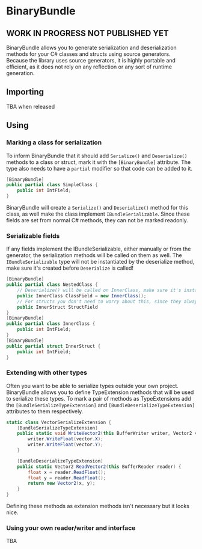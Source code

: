 # BinaryBundle

## WORK IN PROGRESS NOT PUBLISHED YET

BinaryBundle allows you to generate serialization and deserialization methods for your C# classes and structs using source generators.  
Because the library uses source generators, it is highly portable and efficient, as it does not rely on any reflection or any sort of runtime generation.

## Importing
TBA when released

## Using

### Marking a class for serialization
To inform BinaryBundle that it should add `Serialize()` and `Deserialize()` methods to a class or struct, mark it with the `[BinaryBundle]` attribute. The type also needs to have a `partial` modifier so that code can be added to it.  
```csharp
[BinaryBundle]
public partial class SimpleClass {
    public int IntField;
}
```
BinaryBundle will create a `Serialize()` and `Deserialize()` method for this class, as well make the class implement `IBundleSerializable`. Since these fields are set from normal C# methods, they can not be marked readonly.

### Serializable fields
If any fields implement the IBundleSerializable, either manually or from the generator, the serialization methods will be called on them as well. The `IBundleSerializable` type will not be instantiated by the deserialize method, make sure it's created before `Deserialize` is called!
```csharp
[BinaryBundle]
public partial class NestedClass {
    // Deserialize() will be called on InnerClass, make sure it's instantiated before Deserialization!
    public InnerClass ClassField = new InnerClass();
    // For structs you don't need to worry about this, since they always have a valid default value
    public InnerStruct StructField
}
[BinaryBundle]
public partial class InnerClass {
    public int IntField;
}
[BinaryBundle]
public partial struct InnerStruct {
    public int IntField;
}
```


### Extending with other types
Often you want to be able to serialize types outside your own project. BinaryBundle allows you to define TypeExtension methods that will be used to serialize these types. To mark a pair of methods as TypeExtensions add the `[BundleSerializeTypeExtension]` and `[BundleDeserializeTypeExtension]` attributes to them respectively.
```csharp
static class VectorSerializeExtension {
    [BundleSerializeTypeExtension]
    public static void WriteVector2(this BufferWriter writer, Vector2 vector) {
        writer.WriteFloat(vector.X);
        writer.WriteFloat(vector.Y);
    }

    [BundleDeserializeTypeExtension]
    public static Vector2 ReadVector2(this BufferReader reader) {
        float x = reader.ReadFloat();
        float y = reader.ReadFloat();
        return new Vector2(x, y);
    }
}
```
Defining these methods as extension methods isn't necessary but it looks nice.

### Using your own reader/writer and interface
TBA
